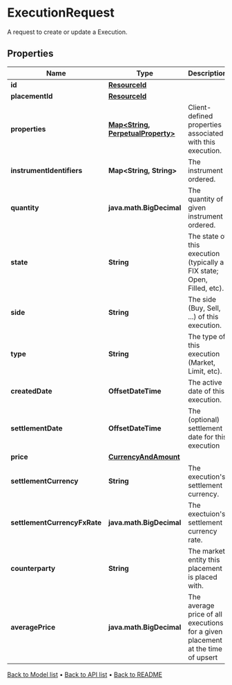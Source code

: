 

# ExecutionRequest

A request to create or update a Execution.

## Properties

| Name | Type | Description | Notes |
|------------ | ------------- | ------------- | -------------|
|**id** | [**ResourceId**](ResourceId.md) |  |  |
|**placementId** | [**ResourceId**](ResourceId.md) |  |  |
|**properties** | [**Map&lt;String, PerpetualProperty&gt;**](PerpetualProperty.md) | Client-defined properties associated with this execution. |  [optional] |
|**instrumentIdentifiers** | **Map&lt;String, String&gt;** | The instrument ordered. |  |
|**quantity** | **java.math.BigDecimal** | The quantity of given instrument ordered. |  |
|**state** | **String** | The state of this execution (typically a FIX state; Open, Filled, etc). |  |
|**side** | **String** | The side (Buy, Sell, ...) of this execution. |  |
|**type** | **String** | The type of this execution (Market, Limit, etc). |  |
|**createdDate** | **OffsetDateTime** | The active date of this execution. |  |
|**settlementDate** | **OffsetDateTime** | The (optional) settlement date for this execution |  [optional] |
|**price** | [**CurrencyAndAmount**](CurrencyAndAmount.md) |  |  |
|**settlementCurrency** | **String** | The execution&#39;s settlement currency. |  |
|**settlementCurrencyFxRate** | **java.math.BigDecimal** | The exectuion&#39;s settlement currency rate. |  |
|**counterparty** | **String** | The market entity this placement is placed with. |  |
|**averagePrice** | **java.math.BigDecimal** | The average price of all executions for a given placement at the time of upsert |  [optional] |



[Back to Model list](../README.md#documentation-for-models) &#8226; [Back to API list](../README.md#documentation-for-api-endpoints) &#8226; [Back to README](../README.md)


